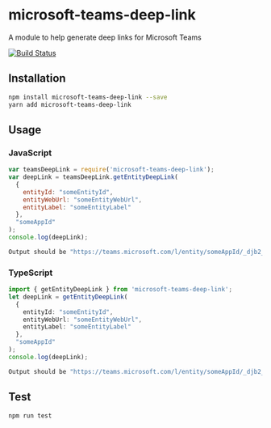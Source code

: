# microsoft-teams-deep-link

A module to help generate deep links for Microsoft Teams

[![Build Status](https://travis-ci.org/ydogandjiev/microsoft-teams-deep-link.svg?branch=master)](https://travis-ci.org/ydogandjiev/microsoft-teams-deep-link)

## Installation

```sh
npm install microsoft-teams-deep-link --save
yarn add microsoft-teams-deep-link
```

## Usage

### JavaScript

```javascript
var teamsDeepLink = require('microsoft-teams-deep-link');
var deepLink = teamsDeepLink.getEntityDeepLink(
  {
    entityId: "someEntityId",
    entityWebUrl: "someEntityWebUrl",
    entityLabel: "someEntityLabel"
  },
  "someAppId"
);
console.log(deepLink);
```

```sh
Output should be "https://teams.microsoft.com/l/entity/someAppId/_djb2_msteams_prefix_3116810623?webUrl=someEntityWebUrl&label=someEntityLabel"
```

### TypeScript

```typescript
import { getEntityDeepLink } from 'microsoft-teams-deep-link';
let deepLink = getEntityDeepLink(
  {
    entityId: "someEntityId",
    entityWebUrl: "someEntityWebUrl",
    entityLabel: "someEntityLabel"
  },
  "someAppId"
);
console.log(deepLink);
```

```sh
Output should be "https://teams.microsoft.com/l/entity/someAppId/_djb2_msteams_prefix_3116810623?webUrl=someEntityWebUrl&label=someEntityLabel"
```

## Test

```sh
npm run test
```
